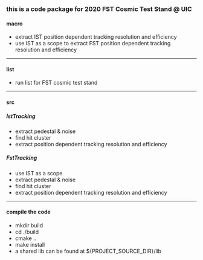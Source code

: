 ### this is a code package for 2020 FST Cosmic Test Stand @ UIC

#### macro
- extract IST position dependent tracking resolution and efficiency
- use IST as a scope to extract FST position dependent tracking resolution and efficiency

---------------

#### list
- run list for FST cosmic test stand

---------------

#### src

##### IstTracking
- extract pedestal & noise
- find hit cluster
- extract position dependent tracking resolution and efficiency

##### FstTracking
- use IST as a scope
- extract pedestal & noise
- find hit cluster
- extract position dependent tracking resolution and efficiency

---------------

#### compile the code
- mkdir build
- cd ./build
- cmake ..
- make install 
- a shared lib can be found at ${PROJECT\_SOURCE\_DIR}/lib

